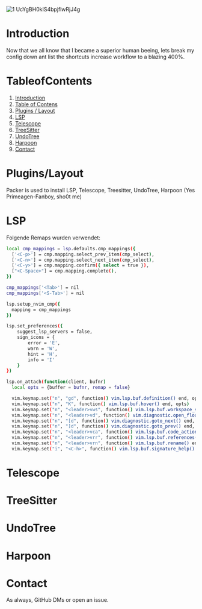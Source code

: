 ![1 UcYgBH0kIS4bpjflwRjJ4g](https://github.com/EricLuec/nvim/assets/140081980/46e80dfe-b63a-4da8-9d27-3493551c5837)

# Introduction

Now that we all know that I became a superior human beeing, lets break my config down ant list the shortcuts increase workflow to a blazing 400%.

# TableofContents

1. [Introduction](#Introduction)
2. [Table of Contens](#TableofContents)
3. [Plugins / Layout](#Plugins/Layout)
4. [LSP](#LSP)
5. [Telescope](#Telescope)
6. [TreeSitter](#TreeSitter)
7. [UndoTree](#UndoTree)
8. [Harpoon](#Harpoon)
9. [Contact](#Contact)


# Plugins/Layout

Packer is used to install LSP, Telescope, Treesitter, UndoTree, Harpoon (Yes Primeagen-Fanboy, sho0t me)

# LSP

Folgende Remaps wurden verwendet:

```bash
local cmp_mappings = lsp.defaults.cmp_mappings({
  ['<C-p>'] = cmp.mapping.select_prev_item(cmp_select),
  ['<C-n>'] = cmp.mapping.select_next_item(cmp_select),
  ['<C-y>'] = cmp.mapping.confirm({ select = true }),
  ["<C-Space>"] = cmp.mapping.complete(),
})

cmp_mappings['<Tab>'] = nil
cmp_mappings['<S-Tab>'] = nil

lsp.setup_nvim_cmp({
  mapping = cmp_mappings
})

lsp.set_preferences({
    suggest_lsp_servers = false,
    sign_icons = {
        error = 'E',
        warn = 'W',
        hint = 'H',
        info = 'I'
    }
})

lsp.on_attach(function(client, bufnr)
  local opts = {buffer = bufnr, remap = false}

  vim.keymap.set("n", "gd", function() vim.lsp.buf.definition() end, opts)
  vim.keymap.set("n", "K", function() vim.lsp.buf.hover() end, opts)
  vim.keymap.set("n", "<leader>vws", function() vim.lsp.buf.workspace_symbol() end, opts)
  vim.keymap.set("n", "<leader>vd", function() vim.diagnostic.open_float() end, opts)
  vim.keymap.set("n", "[d", function() vim.diagnostic.goto_next() end, opts)
  vim.keymap.set("n", "]d", function() vim.diagnostic.goto_prev() end, opts)
  vim.keymap.set("n", "<leader>vca", function() vim.lsp.buf.code_action() end, opts)
  vim.keymap.set("n", "<leader>vrr", function() vim.lsp.buf.references() end, opts)
  vim.keymap.set("n", "<leader>vrn", function() vim.lsp.buf.rename() end, opts)
  vim.keymap.set("i", "<C-h>", function() vim.lsp.buf.signature_help() end, opts)


```

# Telescope

# TreeSitter

# UndoTree

# Harpoon

# Contact

As always, GitHub DMs or open an issue.




